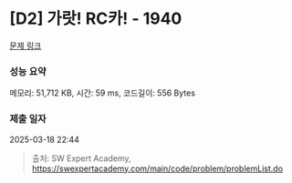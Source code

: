 # [D2] 가랏! RC카! - 1940 

[문제 링크](https://swexpertacademy.com/main/code/problem/problemDetail.do?contestProbId=AV5PjMgaALgDFAUq) 

### 성능 요약

메모리: 51,712 KB, 시간: 59 ms, 코드길이: 556 Bytes

### 제출 일자

2025-03-18 22:44



> 출처: SW Expert Academy, https://swexpertacademy.com/main/code/problem/problemList.do